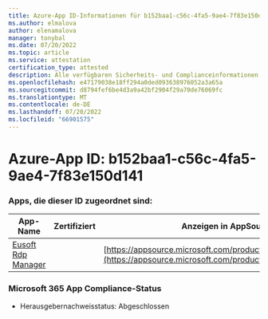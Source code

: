 ```yaml
---
title: Azure-App ID-Informationen für b152baa1-c56c-4fa5-9ae4-7f83e150d141
ms.author: elmalova
author: elenamalova
manager: tonybal
ms.date: 07/20/2022
ms.topic: article
ms.service: attestation
certification_type: attested
description: Alle verfügbaren Sicherheits- und Complianceinformationen für b152baa1-c56c-4fa5-9ae4-7f83e150d141.
ms.openlocfilehash: e47179038e18ff294a0ded093638976052a3a65a
ms.sourcegitcommit: d8794fef6be4d3a9a42bf2904f29a70de76069fc
ms.translationtype: MT
ms.contentlocale: de-DE
ms.lasthandoff: 07/20/2022
ms.locfileid: "66901575"
---
```

# <a name="azure-app-id-b152baa1-c56c-4fa5-9ae4-7f83e150d141"></a>Azure-App ID: b152baa1-c56c-4fa5-9ae4-7f83e150d141


### <a name="apps-associated-with-this-id"></a>Apps, die dieser ID zugeordnet sind:
| **App-Name** | **Zertifiziert** | **Anzeigen in AppSource** |
|--------------|---------------|-----------------------|
| [Eusoft Rdp Manager](../forward/WA200004321.md) |  | [https://appsource.microsoft.com/product/office/WA200004321](https://appsource.microsoft.com/product/office/WA200004321) |

### <a name="microsoft-365-app-compliance-status"></a>Microsoft 365 App Compliance-Status
- Herausgebernachweisstatus: Abgeschlossen
